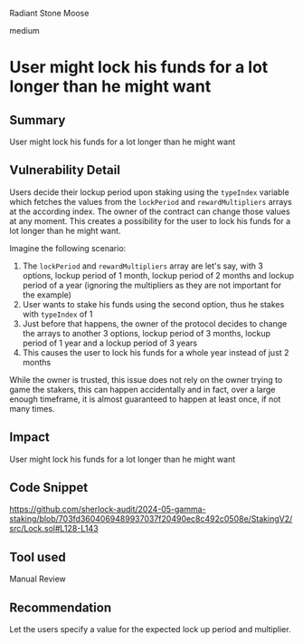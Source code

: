 Radiant Stone Moose

medium

# User might lock his funds for a lot longer than he might want

## Summary
User might lock his funds for a lot longer than he might want
## Vulnerability Detail
Users decide their lockup period upon staking using the `typeIndex` variable which fetches the values from the `lockPeriod` and `rewardMultipliers` arrays at the according index. The owner of the contract can change those values at any moment. This creates a possibility for the user to lock his funds for a lot longer than he might want.

Imagine the following scenario:
1. The `lockPeriod` and `rewardMultipliers` array are let's say, with 3 options, lockup period of 1 month, lockup period of 2 months and lockup period of a year (ignoring the multipliers as they are not important for the example)
2. User wants to stake his funds using the second option, thus he stakes with `typeIndex` of 1
3. Just before that happens, the owner of the protocol decides to change the arrays to another 3 options, lockup period of 3 months, lockup period of 1 year and a lockup period of 3 years
4. This causes the user to lock his funds for a whole year instead of just 2 months

While the owner is trusted, this issue does not rely on the owner trying to game the stakers, this can happen accidentally and in fact, over a large enough timeframe, it is almost guaranteed to happen at least once, if not many times.
## Impact
User might lock his funds for a lot longer than he might want
## Code Snippet
https://github.com/sherlock-audit/2024-05-gamma-staking/blob/703fd3604069489937037f20490ec8c492c0508e/StakingV2/src/Lock.sol#L128-L143
## Tool used

Manual Review

## Recommendation
Let the users specify a value for the expected lock up period and multiplier.
